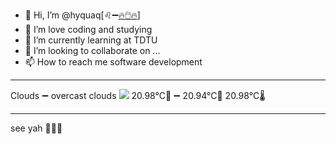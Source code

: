 - 👋 Hi, I’m @hyquaq[♌➖[🔥🖱️🔥](https://hyquaq.github.io/hyquaq/index.html)]
- 👀 I’m love coding and studying
- 🌱 I’m currently learning at TDTU
- 💞️ I’m looking to collaborate on ...
- 📫 How to reach me software development
- ---
Clouds ➖ overcast clouds
![](http://openweathermap.org/img/wn/04d.png)
 20.98°C🥰 ➖ 20.94°C🧊  20.98°C🌡️
- ---
see yah 👋👋👋

